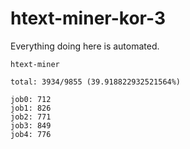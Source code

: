 # htext-miner-kor-3

Everything doing here is automated.

```
htext-miner

total: 3934/9855 (39.918822932521564%)

job0: 712
job1: 826
job2: 771
job3: 849
job4: 776
```